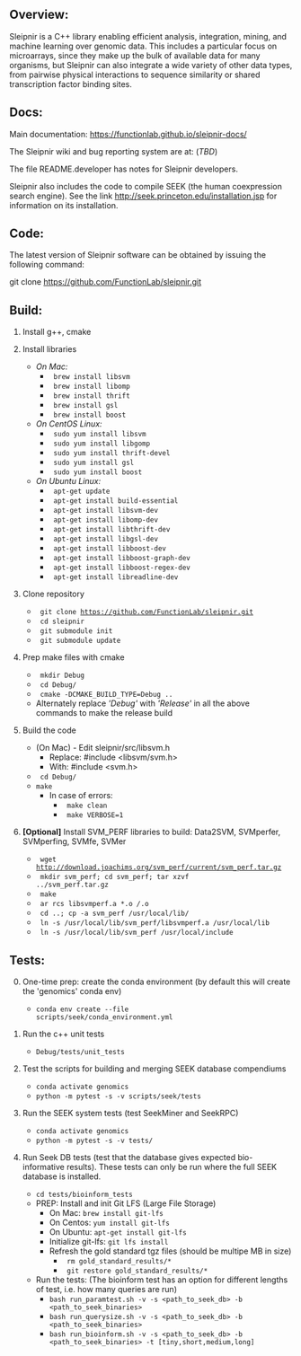 ## **Overview:**
Sleipnir is a C++ library enabling efficient analysis, integration, mining, and machine learning over genomic data. This includes a particular focus on microarrays, since they make up the bulk of available data for many organisms, but Sleipnir can also integrate a wide variety of other data types, from pairwise physical interactions to sequence similarity or shared transcription factor binding sites.



## **Docs:**
Main documentation: https://functionlab.github.io/sleipnir-docs/

The Sleipnir wiki and bug reporting system are at: (*TBD*)

The file README.developer has notes for Sleipnir developers.

Sleipnir also includes the code to compile SEEK (the human coexpression search engine). See the link http://seek.princeton.edu/installation.jsp for information on its installation.

## **Code:**
The latest version of Sleipnir software can be obtained
by issuing the following command:

git clone https://github.com/FunctionLab/sleipnir.git

## **Build:**
1. Install g++, cmake

2. Install libraries
    - *On Mac:*
        - <code> brew install libsvm</code>
        - <code> brew install libomp</code>
        - <code> brew install thrift</code>
        - <code> brew install gsl</code>
        - <code> brew install boost</code>
    - *On CentOS Linux:*
        - <code> sudo yum install libsvm</code>
        - <code> sudo yum install libgomp</code>
        - <code> sudo yum install thrift-devel</code>
        - <code> sudo yum install gsl</code>
        - <code> sudo yum install boost</code>
    - *On Ubuntu Linux:*
        - <code> apt-get update</code>
        - <code> apt-get install build-essential</code>
        - <code> apt-get install libsvm-dev</code>
        - <code> apt-get install libomp-dev</code>
        - <code> apt-get install libthrift-dev</code>
        - <code> apt-get install libgsl-dev</code>
        - <code> apt-get install libboost-dev</code>
        - <code> apt-get install libboost-graph-dev</code>
        - <code> apt-get install libboost-regex-dev</code>
        - <code> apt-get install libreadline-dev</code>

3. Clone repository
    - <code> git clone https://github.com/FunctionLab/sleipnir.git </code>
    - <code> cd sleipnir </code>
    - <code> git submodule init </code>
    - <code> git submodule update </code>

4. Prep make files with cmake
    - <code> mkdir Debug </code>
    - <code> cd Debug/ </code>
    - <code> cmake -DCMAKE_BUILD_TYPE=Debug .. </code>
    - Alternately replace *'Debug'* with *'Release'* in all the above commands to make the release build

5. Build the code
    - (On Mac) - Edit sleipnir/src/libsvm.h
        - Replace: #include <libsvm/svm.h>
        - With: #include <svm.h>
    - <code> cd Debug/ </code>
    - <code>make </code>
        - In case of errors:
            - <code> make clean </code>
            - <code> make VERBOSE=1 </code>

6. **[Optional]** Install SVM_PERF libraries to build: Data2SVM, SVMperfer, SVMperfing, SVMfe, SVMer
    - <code> wget http://download.joachims.org/svm_perf/current/svm_perf.tar.gz </code>
    - <code> mkdir svm_perf;  cd svm_perf; tar xzvf ../svm_perf.tar.gz</code>
    - <code> make </code>
    - <code> ar rcs libsvmperf.a *.o */*.o </code>
    - <code> cd ..; cp -a svm_perf /usr/local/lib/ </code>
    - <code> ln -s /usr/local/lib/svm_perf/libsvmperf.a /usr/local/lib </code>
    - <code> ln -s /usr/local/lib/svm_perf /usr/local/include </code>


## **Tests:**
0. One-time prep: create the conda environment (by default this will create the 'genomics' conda env)
    - <code>conda env create --file scripts/seek/conda_environment.yml</code>

1. Run the c++ unit tests
    - <code>Debug/tests/unit_tests</code>

2. Test the scripts for building and merging SEEK database compendiums
    - <code>conda activate genomics</code>
    - <code>python -m pytest -s -v scripts/seek/tests</code>

3. Run the SEEK system tests (test SeekMiner and SeekRPC)
    - <code>conda activate genomics</code>
    - <code>python -m pytest -s -v tests/</code>


4. Run Seek DB tests (test that the database gives expected bio-informative results). These tests can only be run where the full SEEK database is installed.
    - ```cd tests/bioinform_tests```
    - PREP: Install and init Git LFS (Large File Storage)
        - On Mac: ```brew install git-lfs```
        - On Centos: ```yum install git-lfs```
        - On Ubuntu: ```apt-get install git-lfs```
        - Initialize git-lfs: <code>git lfs install </code>
        - Refresh the gold standard tgz files (should be multipe MB in size)
            - <code> rm gold_standard_results/* </code>
            - <code> git restore gold_standard_results/* </code>
    - Run the tests:
        (The bioinform test has an option for different lengths of test, i.e. how many queries are run)
        - <code>bash run_paramtest.sh -v -s <path_to_seek_db> -b <path_to_seek_binaries> </code>
        - <code>bash run_querysize.sh -v -s <path_to_seek_db> -b <path_to_seek_binaries> </code>
        - <code>bash run_bioinform.sh -v -s <path_to_seek_db> -b <path_to_seek_binaries> -t [tiny,short,medium,long]</code>


